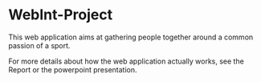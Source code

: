 # WebInt-Project

This web application aims at gathering people together around a common passion of a sport.

For more details about how the web application actually works, see the Report or the powerpoint presentation.
